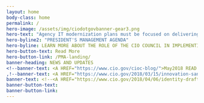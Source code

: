 ```yaml
---
layout: home
body-class: home
permalink: /
hero-image: /assets/img/ciodotgovbanner-gear3.png
hero-text: "Agency IT modernization plans must be focused on delivering better service to the public, and in doing so should be developed in furtherance of these priorities. This will result in building and maintaining a modern, secure, and resilient IT, which improves the lives of the American public."
hero-byline2: "PRESIDENT'S MANAGEMENT AGENDA"
hero-byline: LEARN MORE ABOUT THE ROLE OF THE CIO COUNCIL IN IMPLEMENTING THE CROSS-AGENCY PRIORITY GOALS.
hero-button-text: Read More
hero-button-link: /PMA-landing/
banner-heading: NEWS AND UPDATES
<!--banner-text: <A HREF="https://www.cio.gov/cioc-blog/">May2018 READ THE LATEST FROM THE CIO COMMUNITY</A>-->
,!--banner-text: <A HREF="https://www.cio.gov/2018/03/15/innovation-sandbox-launch/">March 15, 2015 READ THE LATEST FROM THE CIO COMMUNITY</A>-->
banner-text: <!--<A HREF="https://www.cio.gov/2018/04/06/identity-draft/">Strengthening the Cybersecurity of Federal Agencies through Improved Identity, Credential, and Access Management (ICAM) <br>--><A HREF="https://www.cio.gov/2018/03/15/innovation-sandbox-launch/">Innovation Sandbox Pilot Launched!</A>
banner-button-text: 
banner-button-link: 
---
```

